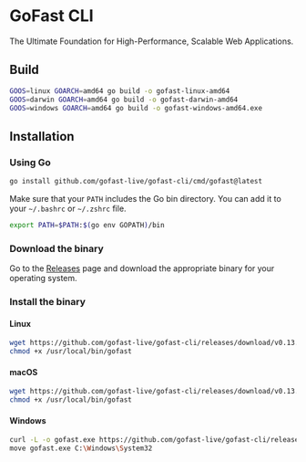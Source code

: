 # GoFast CLI

The Ultimate Foundation for High-Performance, Scalable Web Applications.

## Build

```bash
GOOS=linux GOARCH=amd64 go build -o gofast-linux-amd64
GOOS=darwin GOARCH=amd64 go build -o gofast-darwin-amd64
GOOS=windows GOARCH=amd64 go build -o gofast-windows-amd64.exe
```

## Installation

### Using Go

```sh
go install github.com/gofast-live/gofast-cli/cmd/gofast@latest
```

Make sure that your `PATH` includes the Go bin directory. You can add it to your `~/.bashrc` or `~/.zshrc` file.

```sh
export PATH=$PATH:$(go env GOPATH)/bin
```

### Download the binary

Go to the [Releases](https://github.com/gofast-live/gofast-cli/releases) page and download the appropriate binary for your operating system.

### Install the binary

#### Linux

```bash
wget https://github.com/gofast-live/gofast-cli/releases/download/v0.13.1/gofast-linux-amd64 -O /usr/local/bin/gofast
chmod +x /usr/local/bin/gofast
```

#### macOS

```bash
wget https://github.com/gofast-live/gofast-cli/releases/download/v0.13.1/gofast-darwin-amd64 -O /usr/local/bin/gofast
chmod +x /usr/local/bin/gofast
```

#### Windows

```bash
curl -L -o gofast.exe https://github.com/gofast-live/gofast-cli/releases/download/v0.13.1/gofast-windows-amd64.exe
move gofast.exe C:\Windows\System32
```
